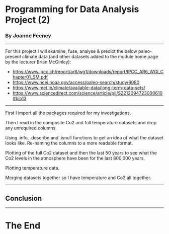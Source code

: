 # Programming for Data Analysis Project (2)

### By Joanne Feeney

***

For this project I will examine, fuse, analyse & predict the below paleo-present climate data (and other datasets added to the module home page by the lecturer Brian McGinley):

- https://www.ipcc.ch/report/ar6/wg1/downloads/report/IPCC_AR6_WGI_Chapter01_SM.pdf
- https://www.ncei.noaa.gov/access/paleo-search/study/6080
- https://www.met.ie/climate/available-data/long-term-data-sets/
- https://www.sciencedirect.com/science/article/pii/S2212094723000610#bib13

***

First I import all the packages required for my investigations.

Then I read in the composite Co2 and full temperature datasets and drop any unrequired columns.

Using .info, .describe and .isnull functions to get an idea of what the dataset looks like. Re-naming the columns to a more readable format.

Plotting of the full Co2 dataset and then the last 50 years to see what the Co2 levels in the atmosphere have been for the last 800,000 years.

Plotting temperature data.

Merging datasets together so I have temperature and Co2 all together.

***

## Conclusion

***
# The End